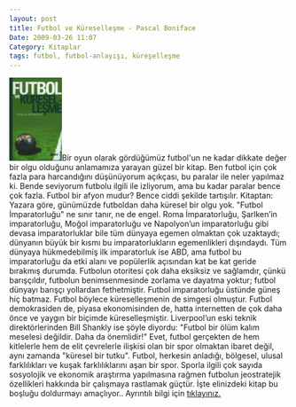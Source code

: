```yaml
---
layout: post
title: Futbol ve Küreselleşme - Pascal Boniface
Date: 2009-03-26 11:07
Category: Kitaplar
tags: futbol, futbol-anlayışı, küreşelleşme
---
```


![Futbol ve küreselleşme][]Bir oyun olarak gördüğümüz futbol'un ne kadar
dikkate değer bir olgu olduğunu anlamamıza yarayan güzel bir kitap. Ben
futbol için çok fazla para harcandığını düşünüyorum açıkçası, bu paralar
ile neler yapılmaz ki. Bende seviyorum futbolu ilgili ile izliyorum, ama
bu kadar paralar bence çok fazla. Futbol bir afyon mudur? Bence ciddi
şekilde tartışılır. Kitaptan: Yazara göre, günümüzde futboldan daha
küresel bir olgu yok. "Futbol İmparatorluğu" ne sınır tanır, ne de
engel. Roma İmparatorluğu, Şarlken’in imparatorluğu, Moğol imparatorluğu
ve Napolyon’un imparatorluğu gibi devasa imparatorluklar bile tüm
dünyaya egemen olmaktan çok uzaktaydı; dünyanın büyük bir kısmı bu
imparatorlukların egemenlikleri dışındaydı. Tüm dünyaya hükmedebilmiş
ilk imparatorluk ise ABD, ama futbol bu imparatorluğu da etki alanı ve
popülerlik açısından kat be kat geride bırakmış durumda. Futbolun
otoritesi çok daha eksiksiz ve sağlamdır, çünkü barışçıldır, futbolun
benimsenmesinde zorlama ve dayatma yoktur; futbol dünyayı barışçı
yollardan fethetmiştir. Futbol imparatorluğu üstünde güneş hiç batmaz.
Futbol böylece küreselleşmenin de simgesi olmuştur. Futbol demokrasiden
de, piyasa ekonomisinden de, hatta internetten de çok daha önce ve
yaygın bir biçimde küreselleşmiştir. Liverpool’un eski teknik
direktörlerinden Bill Shankly ise şöyle diyordu: "Futbol bir ölüm kalım
meselesi değildir. Daha da önemlidir!" Evet, futbol gerçekten de hem
kitlelerle hem de elit çevrelerle ilişkisi olan bir spor olmaktan ibaret
değil, aynı zamanda "küresel bir tutku". Futbol, herkesin anladığı,
bölgesel, ulusal farklılıkları ve kuşak farklılıklarını aşan bir spor.
Sporla ilgili çok sayıda sosyolojik ve ekonomik araştırma yapılmasına
rağmen futbolun jeostratejik özellikleri hakkında bir çalışmaya
rastlamak güçtür. İşte elinizdeki kitap bu boşluğu doldurmayı
amaçlıyor.. Ayrıntılı bilgi için [tıklayınız.][]

  [Futbol ve küreselleşme]: /images/978-975-6690-64-2-95x150.jpg
    "Futbol ve küreselleşme"
  [tıklayınız.]: http://kitap.ntvmsnbc.com/
